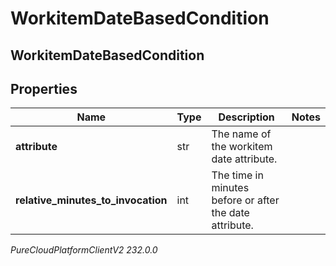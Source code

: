 # WorkitemDateBasedCondition

## WorkitemDateBasedCondition

## Properties

|Name | Type | Description | Notes|
|------------ | ------------- | ------------- | -------------|
| **attribute** | str | The name of the workitem date attribute. | |
| **relative_minutes_to_invocation** | int | The time in minutes before or after the date attribute. | |



_PureCloudPlatformClientV2 232.0.0_
